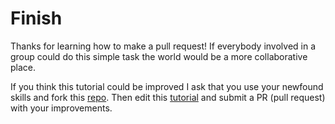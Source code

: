 # Finish

Thanks for learning how to make a pull request! If everybody involved in a
group could do this simple task the world would be a more collaborative place.

If you think this tutorial could be improved I ask that you use your
newfound skills and fork this
[repo](https://github.com/joshuacox/katacoda-scenarios).  Then edit this
[tutorial](https://github.com/joshuacox/katacoda-scenarios/tree/master/LearnToCollaborateWithGit) and submit a PR (pull request) with your improvements.
